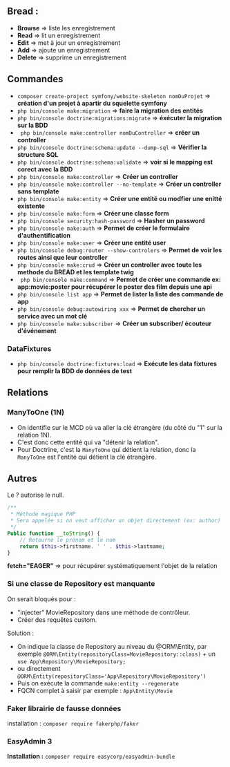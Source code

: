 ## Bread :
- **Browse** => liste les enregistrement
- **Read** => lit un enregistrement
- **Edit** => met à jour un enregistrement
- **Add** => ajoute un enregistrement
- **Delete** => supprime un enregistrement

## Commandes

- ``` composer create-project symfony/website-skeleton nomDuProjet ``` => **création d'un projet à apartir du squelette symfony**
- ``` php bin/console make:migration ``` => **faire la migration des entités**
- ``` php bin/console doctrine:migrations:migrate ``` => **éxécuter la migration sur la BDD**
- ``` php bin/console make:controller nomDuController``` => **créer un controller**
- ``` php bin/console doctrine:schema:update --dump-sql ``` => **Vérifier la structure SQL**
- ``` php bin/console doctrine:schema:validate ``` => **voir si le mapping est corect avec la BDD**
- ``` php bin/console make:controller ``` => **Créer un controller**
- `php bin/console make:controller --no-template` => **Créer un controller sans template**
- ``` php bin/console make:entity ``` => **Créer une entité ou modfier une enitté existente**
- ` php bin/console make:form ` => **Créer une classe form**
- ` php bin/console security:hash-password ` => **Hasher un password**
- ` php bin/console make:auth ` => **Permet de créer le formulaire d'authentification**
- `php bin/console make:user` => **Créer une entité  user**
-  `php bin/console debug:router --show-controlers` => **Permet de voir les routes ainsi que leur controller**
-  ` php bin/console make:crud ` => **Créer un controller avec toute les methode du BREAD et les template twig**
-  ` php bin/console make:command` => **Permet de créer une commande ex: app:movie:poster pour récupérer le poster des film depuis une api**
-  `php bin/console list app` => **Permet de lister la liste des commande de app**
-  `php bin/console debug:autowiring xxx` => **Permet de chercher un service avec un mot clé**
-   `php bin/console make:subscriber` => **Créer un subscriber/ écouteur d'événement**

### DataFixtures
- ` php bin/console doctrine:fixtures:load ` => **Exécute les data fixtures pour remplir la BDD de données de test**

## Relations

### ManyToOne (1N)

- On identifie sur le MCD où va aller la clé étrangère (du côté du "1" sur la relation 1N).
- C'est donc cette entité qui va "détenir la relation". 
- Pour Doctrine, c'est la `ManyToOne` qui détient la relation, donc la `ManyToOne` est l'entité qui détient la clé étrangère.

## Autres

Le ? autorise le null.

```php 
/**
 * Méthode magique PHP
 * Sera appelée si on veut afficher un objet directement (ex: author)
 */
Public function __toString() {
    // Retourne le prénom et le nom
    return $this->firstname. ' ' . $this->lastname;
}

```

**fetch="EAGER"** => pour récupérer systématiquement l'objet de la relation

### Si une classe de Repository est manquante

On serait bloqués pour :
- "injecter" MovieRepository dans une méthode de contrôleur.
- Créer des requêtes custom.

Solution :
- On indique la classe de Repository au niveau du @ORM\Entity, par exemple `@ORM\Entity(repositoryClass=MovieRepository::class)` + un `use App\Repository\MovieRepository;`
- ou directement `@ORM\Entity(repositoryClass='App\Repository\MovieRepository')`
- Puis on exécute la commande `make:entity --regenerate`
- FQCN complet à saisir par exemple : `App\Entity\Movie`

### Faker librairie de fausse données

installation :
` composer require fakerphp/faker `

### EasyAdmin 3

**Installation :**
`composer require easycorp/easyadmin-bundle`

